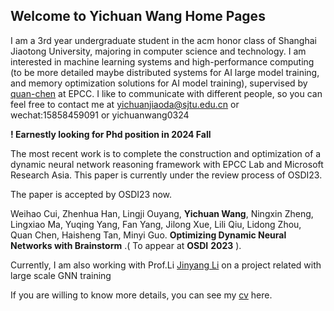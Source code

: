 ## Welcome to Yichuan Wang Home Pages

I am a 3rd year undergraduate student in the acm honor class of Shanghai Jiaotong University, majoring in computer science and technology. I am interested in machine learning systems and high-performance computing (to be more detailed maybe distributed systems for AI large model training, and memory optimization solutions for AI model training), supervised by [quan-chen](https://www.cs.sjtu.edu.cn/~chen-quan/) at EPCC. I like to communicate with different people, so you can feel free to contact me at yichuanjiaoda@sjtu.edu.cn or wechat:15858459091 or yichuanwang0324

**! Earnestly looking for Phd position in 2024 Fall**

The most recent work is to complete the construction and optimization of a dynamic neural network reasoning framework with EPCC Lab and Microsoft Research Asia. This paper is currently under the review process of OSDI23.

The paper is accepted by OSDI23 now.

Weihao Cui, Zhenhua Han, Lingji Ouyang, **Yichuan Wang**, Ningxin Zheng, Lingxiao Ma, Yuqing Yang, Fan Yang, Jilong Xue, Lili Qiu, Lidong Zhou, Quan Chen, Haisheng Tan, Minyi Guo. **Optimizing Dynamic Neural Networks with Brainstorm** .( To appear at **OSDI** **2023** ).

Currently, I am also working with Prof.Li [Jinyang Li](http://www.news.cs.nyu.edu/~jinyang/) on a project related with large scale GNN training 

If you are willing to know more details, you can see my [cv](https://docdro.id/BYefBJB) here.



<script type="text/javascript" id="clustrmaps" src="//clustrmaps.com/map_v2.js?d=vKDFbzvNtdhkO6iWYD25euhaXiT5AUrPPEenMbdR3I0&cl=ffffff&w=a"></script>
